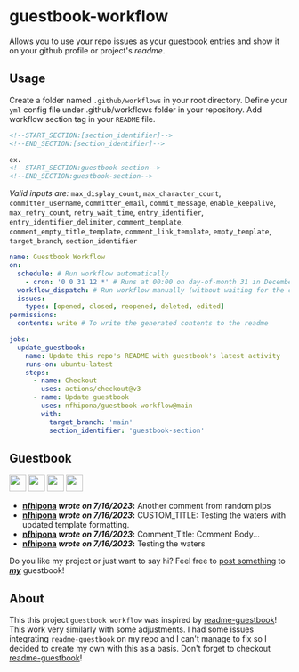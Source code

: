 # guestbook-workflow
Allows you to use your repo issues as your guestbook entries and show it on your github profile or project's *readme*.


## Usage
Create a folder named `.github/workflows` in your root directory.
Define your `yml` config file under .github/workflows folder in your repository.
Add workflow section tag in your `README` file.

```md
<!--START_SECTION:[section_identifier]-->
<!--END_SECTION:[section_identifier]-->

ex.
<!--START_SECTION:guestbook-section-->
<!--END_SECTION:guestbook-section-->
```

*Valid inputs are:*
`max_display_count`, `max_character_count`, `committer_username`, `committer_email`, `commit_message`, `enable_keepalive`, `max_retry_count`, `retry_wait_time`, `entry_identifier`, `entry_identifier_delimiter`, `comment_template`, `comment_empty_title_template`, `comment_link_template`, `empty_template`, `target_branch`, `section_identifier`

```yml
name: Guestbook Workflow
on:
  schedule: # Run workflow automatically
    - cron: '0 0 31 12 *' # Runs at 00:00 on day-of-month 31 in December.
  workflow_dispatch: # Run workflow manually (without waiting for the cron to be called), through the GitHub Actions Workflow page directly
  issues:
    types: [opened, closed, reopened, deleted, edited]
permissions:
  contents: write # To write the generated contents to the readme

jobs:
  update_guestbook:
    name: Update this repo's README with guestbook's latest activity
    runs-on: ubuntu-latest
    steps:
      - name: Checkout
        uses: actions/checkout@v3
      - name: Update guestbook
        uses: nfhipona/guestbook-workflow@main
        with:
          target_branch: 'main'
          section_identifier: 'guestbook-section'
```


## Guestbook
<!--START_SECTION:guestbook-section-->
<a href="https://github.com/nfhipona"><img src="https://avatars.githubusercontent.com/u/8805997?u=8b6d5144a4b1cf8a953b79fd38abffb7485389ed&v=4" height="30"/></a> <a href="https://github.com/nfhipona"><img src="https://avatars.githubusercontent.com/u/8805997?u=8b6d5144a4b1cf8a953b79fd38abffb7485389ed&v=4" height="30"/></a> <a href="https://github.com/nfhipona"><img src="https://avatars.githubusercontent.com/u/8805997?u=8b6d5144a4b1cf8a953b79fd38abffb7485389ed&v=4" height="30"/></a> <a href="https://github.com/nfhipona"><img src="https://avatars.githubusercontent.com/u/8805997?u=8b6d5144a4b1cf8a953b79fd38abffb7485389ed&v=4" height="30"/></a>

* **[nfhipona](https://github.com/nfhipona) *wrote on 7/16/2023*:** Another comment from random pips
* **[nfhipona](https://github.com/nfhipona) *wrote on 7/16/2023*:**  CUSTOM_TITLE: Testing the waters with updated template formatting.
* **[nfhipona](https://github.com/nfhipona) *wrote on 7/16/2023*:**  Comment_Title: Comment Body...
* **[nfhipona](https://github.com/nfhipona) *wrote on 7/16/2023*:** Testing the waters

Do you like my project or just want to say hi? Feel free to [post something](https://github.com/nfhipona/guestbook-workflow/issues/new?title=GUEST_BOOK_ENTRY) to ***[my](https://github.com/nfhipona)*** guestbook!
<!--END_SECTION:guestbook-section-->

## About
This this project `guestbook workflow` was inspired by [readme-guestbook](https://github.com/muety/readme-guestbook)!
This work very similarly with some adjustments. I had some issues integrating `readme-guestbook` on my repo and I can't manage to fix so I decided to create my own with this as a basis. Don't forget to checkout [readme-guestbook](https://github.com/muety/readme-guestbook)!